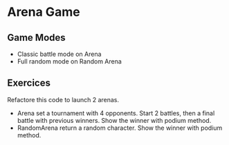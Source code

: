 # Arena Game

## Game Modes

- Classic battle mode on Arena
- Full random mode on Random Arena

## Exercices

Refactore this code to launch 2 arenas.
* Arena set a tournament with 4 opponents. Start 2 battles, then a final battle with previous winners. Show the winner with podium method.
* RandomArena return a random character. Show the winner with podium method.
